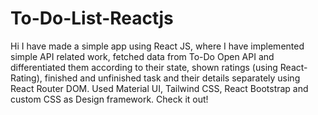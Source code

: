 # To-Do-List-Reactjs
Hi I have made a simple app using React JS, where I have implemented simple API related work, fetched data from To-Do Open API and differentiated them according to their state, shown ratings (using React-Rating), finished and unfinished task and their details separately using React Router DOM.  Used Material UI, Tailwind CSS, React Bootstrap and custom CSS as Design framework. Check it out!
